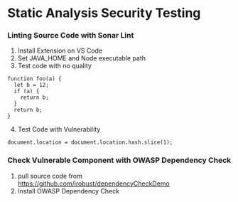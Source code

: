 # Static Analysis Security Testing
### Linting Source Code with Sonar Lint
1. Install Extension on VS Code
1. Set JAVA_HOME and Node executable path
1. Test code with no quality

```
function foo(a) { 
  let b = 12;
  if (a) {
    return b;
  }
  return b;
}
```

4. Test Code with Vulnerability
```
document.location = document.location.hash.slice(1);
```

### Check Vulnerable Component with OWASP Dependency Check
1. pull source code from https://github.com/irobust/dependencyCheckDemo
1. Install OWASP Dependency Check
